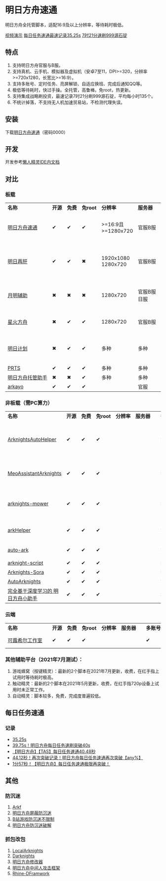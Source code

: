 # 明日方舟速通

明日方舟全托管脚本，适配16:9及以上分辨率，等待耗时极低。

<!-- ![](./cover.jpg) -->

[视频演示](https://www.bilibili.com/video/BV1LM4y1F7kA)
[每日任务速通最速记录35.25s](https://www.bilibili.com/video/BV1eQ4y1C7Ch)
[7时21分速刷999源石锭](https://www.youtube.com/watch?v=PFBHJk7uk28)

## 特点

1. 支持明日方舟官服与B服。
1. 支持真机、云手机、模拟器及虚拟机（安卓7至11，DPI>=320，分辨率>=720x1280，长宽比>=16:9）。
1. 支持多账号、定时任务、亮屏解锁、自适应换班、完成后通知QQ等。
1. 极低等待耗时，快过手操。全托管，高鲁棒。免root，热更新。
1. 支持集成战略刷投资，最速记录7时21分刷999源石锭，平均每小时135个。
1. 不统计掉落，不支持无人机加速贸易站，不检测代理失误。

## 安装

下载[明日方舟速通](https://wwa.lanzoui.com/b010qimmf)（密码0000）

## 开发

开发参考[懒人精灵IDE内文档](http://bbs.lrappsoft.com:8002/forum.php?mod=forumdisplay&fid=2)

## 对比

### 板载

<table>
   <tr>
      <td nowrap><b>名称&#12288;&#12288;&#12288;&#12288;&#12288;&#12288;<b></td>
      <td nowrap><b>开源<b></td>
      <td nowrap><b>免费<b></td>
      <td nowrap><b>免root<b></td>
      <td nowrap><b>分辨率<b></td>
      <td nowrap><b>服务器&#12288;<b></td>
      <td nowrap><b>多账号<b></td>
      <td nowrap><b>指定作战<b></td>
      <td nowrap><b>基建换班<b></td>
      <td nowrap><b>备注&#12288;&#12288;&#12288;&#12288;&#12288;&#12288;<b></td>
   </tr>
   <tr>
      <td><a href="https://github.com/tkkcc/arknights">明日方舟速通</a></td>
      <td>&#10004;</td>
      <td>&#10004;</td>
      <td>&#10004;</td>
      <td>>=16:9且 >=1280x720</td>
      <td>官服B服</td>
      <td>&#10004;</td>
      <td>&#10004;</td>
      <td>&#10004;</td>
      <td>完成度高，懒人精灵实现，速度远超现有脚本，群号1009619697</td>
   </tr>
   <tr>
   <td><a href="https://github.com/Lancarus/Liver-Arknights-Tomorrow">明日再肝</a></td>
      <td>&#10004;</td>
      <td>&#10004;</td>
      <td>&#10006;</td>
      <td>1920x1080 1280x720</td>
      <td>官服B服</td>
      <td>&#10004;</td>
      <td>&#10004;</td>
      <td>&#10004;</td>
      <td>完成度高，按键精灵实现，支持迷迭香等跨站换班，支持抄作业，群号909610797</td>
   </tr>
   <tr>
   <td><a href="https://www.aistool.com/">月明辅助</a></td>
      <td>&#10006;</td>
      <td>&#10006;</td>
      <td>&#10006;</td>
      <td>1280x720</td>
      <td>官服B服日服</td>
      <td>&#10004;</td>
      <td>&#10004;</td>
      <td>&#10004;</td>
      <td>完成度高，细节设置多，触动精灵实现，群号912397682</td>
   </tr>
   <tr>
   <td><a href="https://www.bilibili.com/video/BV1ML411x7gz">星火方舟</a></td>
      <td>&#10006;</td>
      <td>&#10004;</td>
      <td>&#10004;</td>
      <td>1280x720</td>
      <td>官服B服</td>
      <td>&#10004;</td>
      <td>&#10004;</td>
      <td>&#10004;</td>
      <td>完成度高，autojs实现，群号940133257</td>
   </tr>
   <tr>
   <td><a href="https://space.bilibili.com/271091178/video">明日计划</a></td>
      <td>&#10006;</td>
      <td>&#10004;</td>
      <td>&#10004;</td>
      <td>多种</td>
      <td>多种</td>
      <td>&#10006;</td>
      <td>&#10006;</td>
      <td>&#10004;</td>
      <td>用户量大，兼容性强，autojs实现，群号1087079756</td>
   </tr>
   <tr>
   <td><a href="https://github.com/AgainstEntropy/PRTS">PRTS</a></td>
      <td>&#10004;</td>
      <td>&#10004;</td>
      <td>&#10004;</td>
      <td>多种</td>
      <td>多种</td>
      <td>&#10006;</td>
      <td>&#10006;</td>
      <td>&#10006;</td>
      <td>autojs实现</td>
   </tr>
   <tr>
   <td><a href="https://www.bilibili.com/video/BV1kA41147HA">明日方舟托管助手</a></td>
      <td>&#10006;</td>
      <td>&#10006;</td>
      <td>&#10004;</td>
      <td>多种</td>
      <td>多种</td>
      <td>&#10006;</td>
      <td>&#10006;</td>
      <td>&#10004;</td>
      <td>触动精灵实现</td>
   </tr>
   <tr>
   <td><a href="https://github.com/mslxl/arkayo">arkayo</a></td>
      <td>&#10004;</td>
      <td>&#10004;</td>
      <td>&#10004;</td>
      <td></td>
      <td>官服</td>
      <td>&#10006;</td>
      <td>&#10004;</td>
      <td>&#10006;</td>
      <td>autojs实现</td>
   </tr>
</table>

### 非板载（需PC算力）

<table>
   <tr>
      <td nowrap ><b>名称&#12288;&#12288;&#12288;&#12288;&#12288;&#12288;<b></td>
      <td nowrap ><b>开源<b></td>
      <td nowrap ><b>免费<b></td>
      <td nowrap ><b>免root<b></td>
      <td nowrap ><b>分辨率<b></td>
      <td nowrap ><b>服务器&#12288;<b></td>
      <td nowrap ><b>多账号<b></td>
      <td nowrap ><b>指定作战<b></td>
      <td nowrap ><b>基建换班<b></td>
      <td nowrap colspan=2><b>备注&#12288;&#12288;&#12288;&#12288;&#12288;&#12288;<b></td>
   </tr>
   <tr>
   <td><a href="https://github.com/ninthDevilHAUNSTER/ArknightsAutoHelper">ArknightsAutoHelper</a></td>
      <td>&#10004;</td>
      <td>&#10004;</td>
      <td>&#10004;</td>
      <td></td>
      <td></td>
      <td>&#10006;</td>
      <td>&#10004;</td>
      <td>&#10006;</td>
      <td>python实现，能自动找最少材料或按材料需求刷，有战利品统计，群号757689154</td>
   </tr>
   <tr>
   <td><a href="https://github.com/MistEO/MeoAssistantArknights">MeoAssistantArknights</a></td>
      <td>&#10004;</td>
      <td>&#10004;</td>
      <td>&#10004;</td>
      <td></td>
      <td></td>
      <td>&#10006;</td>
      <td>&#10004;</td>
      <td>&#10004;</td>
      <td>C++实现，完成度高，自适应换班。群号672372860</td>
   </tr>
   <tr>
   <td><a href="https://github.com/Konano/arknights-mower">arknights-mower</a></td>
      <td>&#10004;</td>
      <td>&#10004;</td>
      <td>&#10004;</td>
      <td></td>
      <td></td>
      <td>&#10006;</td>
      <td>&#10004;</td>
      <td>&#10004;</td>
      <td>python实现，自定义换班，命令行交互，群号239200680</td>
   </tr>
   <tr>
   <td><a href="https://github.com/MangetsuC/arkHelper">arkHelper</a></td>
      <td>&#10004;</td>
      <td>&#10004;</td>
      <td>&#10004;</td>
      <td></td>
      <td></td>
      <td>&#10006;</td>
      <td>&#10004;</td>
      <td>&#10004;</td>
      <td>python实现，自定义换班，群号648836471</td>
   </tr>
   <tr>
   <td><a href="https://github.com/FlandiaYingman/auto-ark">auto-ark</a></td>
      <td>&#10004;</td>
      <td>&#10004;</td>
      <td>&#10004;</td>
      <td></td>
      <td></td>
      <td>&#10006;</td>
      <td>&#10004;</td>
      <td>&#10004;</td>
      <td>java实现，大更新时自动下载安装</td>
   </tr>
   <tr>
   <td><a href="https://github.com/zqh531500317/arknight-script">arknight-script</a></td>
      <td>&#10004;</td>
      <td>&#10004;</td>
      <td>&#10004;</td>
      <td></td>
      <td></td>
      <td>&#10006;</td>
      <td>&#10006;</td>
      <td>&#10004;</td>
      <td>python实现</td>
   </tr>
   <tr>
   <td><a href="https://github.com/zsppp/Arknights-Sora">Arknights-Sora</a></td>
      <td>&#10004;</td>
      <td>&#10004;</td>
      <td>&#10004;</td>
      <td></td>
      <td></td>
      <td>&#10006;</td>
      <td>&#10006;</td>
      <td>&#10006;</td>
      <td>python实现</td>
   </tr>
   <tr>
   <td><a href="https://github.com/DargonXuan/AutoArknights">AutoArknights</a></td>
      <td>&#10004;</td>
      <td>&#10004;</td>
      <td>&#10004;</td>
      <td></td>
      <td></td>
      <td>&#10006;</td>
      <td>&#10006;</td>
      <td>&#10006;</td>
      <td>python实现</td>
   </tr>
   <tr>
   <td><a href="https://github.com/leng-yue/ai-arkhelper">完全基于深度学习的 明日方舟小助手</a></td>
      <td>&#10004;</td>
      <td>&#10004;</td>
      <td>&#10004;</td>
      <td></td>
      <td></td>
      <td>&#10006;</td>
      <td>&#10006;</td>
      <td>&#10006;</td>
      <td>开发中</td>
   </tr>
</table>

### 云端

<table>
   <tr>
      <td nowrap ><b>名称&#12288;&#12288;&#12288;&#12288;&#12288;&#12288;<b></td>
      <td nowrap ><b>开源<b></td>
      <td nowrap ><b>免费<b></td>
      <td nowrap ><b>免root<b></td>
      <td nowrap ><b>分辨率<b></td>
      <td nowrap ><b>服务器&#12288;<b></td>
      <td nowrap ><b>多账号<b></td>
      <td nowrap ><b>指定作战<b></td>
      <td nowrap ><b>基建换班<b></td>
      <td nowrap colspan=2><b>备注&#12288;&#12288;&#12288;&#12288;&#12288;&#12288;<b></td>
   </tr>
   <tr>
   <td><a href="https://github.com/closure-studio/arknights-offline-frontend">可露希尔工作室</a></td>
      <td>&#10004;</td>
      <td>&#10004;</td>
      <td>&#10004;</td>
      <td></td>
      <td></td>
      <td>&#10004;</td>
      <td>&#10004;</td>
      <td>&#10004;</td>
      <td>招人，请联系563255057</td>
   </tr>
</table>

### 其他辅助平台（2021年7月测试）：

1. 游戏蜂窝（按键精灵）：最新的2个脚本在2021年7月更新，收费，在红手指上试用时等待耗时极高。
1. 触动精灵：最新的2个脚本在2021年5月更新，收费，在红手指720p设备上试用时未正常工作。
1. 自动精灵：脚本较多，免费，完成度普遍较低。

## 每日任务速通

### 记录

- [35.25s](https://www.bilibili.com/video/BV1eQ4y1C7Ch)
- [39.75s！明日方舟每日任务速刷突破40s](https://www.bilibili.com/video/BV1Ky4y1572P)
- [【明日方舟】【TAS】每日任务速通40.48秒](https://www.bilibili.com/video/BV1i44y1k7Nx)
- [44.12秒！再次突破记录！明日方舟每日任务速通再次突破【any%】](https://www.bilibili.com/video/BV1zh411i7ea)
- [1分57秒！【明日方舟】每日任务速通极限再突破！](https://www.bilibili.com/video/BV1P341167fe)

## 其他

### 防沉迷

1. [Arkf](https://github.com/jxr2006/Arkf)
1. [明日方舟屏蔽防沉迷](https://github.com/fhyuncai/Arknights-Anti-addiction)
1. [B站游戏防沉迷不限制](https://github.com/FuckAntiAddiction/BiligameAddictionNotLimited)
1. [明日方舟防沉迷破解](https://github.com/tanenrumu/Arknights_Anti-addiction_Cheater)

### 抓包改包

1. [LocalArknights](https://github.com/zhuzhuxd/LocalArknights)
1. [Darknights](https://github.com/Darknights-dev/Darknights-server)
1. [明日方舟修改器](https://github.com/GhostStar/Arknights-Armada)
1. [明日方舟中间人攻击框架](https://github.com/LXG-Shadow/Arknights-Dolos)
1. [Rhine-DFramwork](https://github.com/Rhine-Department-0xf/Rhine-DFramwork)


